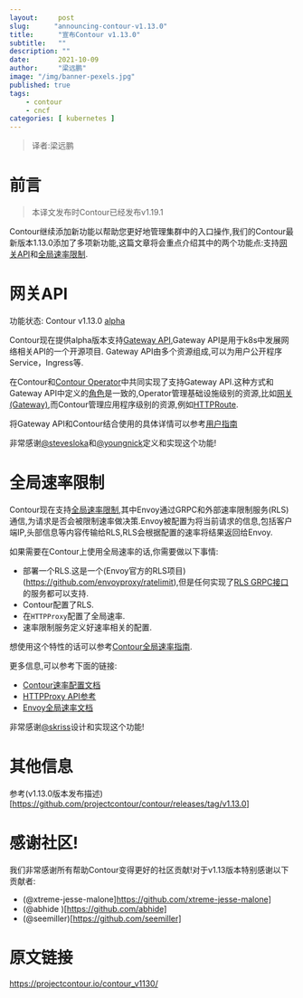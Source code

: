 ```yaml
---
layout:     post 
slug:      "announcing-contour-v1.13.0"
title:      "宣布Contour v1.13.0"
subtitle:   ""
description: ""
date:       2021-10-09
author:     "梁远鹏"
image: "/img/banner-pexels.jpg"
published: true
tags:
    - contour 
    - cncf
categories: [ kubernetes ]
---
```


> 译者:梁远鹏   

# 前言    

> 本译文发布时Contour已经发布v1.19.1

Contour继续添加新功能以帮助您更好地管理集群中的入口操作,我们的Contour最新版本1.13.0添加了多项新功能,这篇文章将会重点介绍其中的两个功能点:支持[网关API](https://gateway-api.sigs.k8s.io/)和[全局速率限制](https://www.envoyproxy.io/docs/envoy/v1.17.0/intro/arch_overview/other_features/global_rate_limiting.html).


# 网关API  
功能状态: Contour v1.13.0 [alpha](https://projectcontour.io/resources/deprecation-policy/) 

Contour现在提供alpha版本支持[Gateway API](https://gateway-api.sigs.k8s.io/),Gateway API是用于k8s中发展网络相关API的一个开源项目. Gateway API由多个资源组成,可以为用户公开程序Service，Ingress等.

在Contour和[Contour Operator](https://github.com/projectcontour/contour-operator)中共同实现了支持Gateway API.这种方式和Gateway API中定义的[角色](https://gateway-api.sigs.k8s.io/api-overview/#roles-and-personas)是一致的,Operator管理基础设施级别的资源,比如[网关(Gateway)](https://gateway-api.sigs.k8s.io/gateway/),而Contour管理应用程序级别的资源,例如[HTTPRoute](https://gateway-api.sigs.k8s.io/httproute/).  

将Gateway API和Contour结合使用的具体详情可以参考[用户指南](https://projectcontour.io/guides/gateway-api/) 

非常感谢[@stevesloka](https://github.com/stevesloka)和[@youngnick](https://github.com/youngnick)定义和实现这个功能!

# 全局速率限制  
Contour现在支持[全局速率限制](https://www.envoyproxy.io/docs/envoy/latest/intro/arch_overview/other_features/global_rate_limiting),其中Envoy通过GRPC和外部速率限制服务(RLS)通信,为请求是否会被限制速率做决策.Envoy被配置为将当前请求的信息,包括客户端IP,头部信息等内容传输给RLS,RLS会根据配置的速率将结果返回给Envoy.  

如果需要在Contour上使用全局速率的话,你需要做以下事情:  
- 部署一个RLS.这是一个(Envoy官方的RLS项目)(https://github.com/envoyproxy/ratelimit),但是任何实现了[RLS GRPC接口](https://www.envoyproxy.io/docs/envoy/latest/api-v3/service/ratelimit/v3/rls.proto)的服务都可以支持.
- Contour配置了RLS.  
- 在`HTTPProxy`配置了全局速率.  
- 速率限制服务定义好速率相关的配置.  

想使用这个特性的话可以参考[Contour全局速率指南](https://projectcontour.io/guides/global-rate-limiting/).  

更多信息,可以参考下面的链接:  
- [Contour速率配置文档](https://projectcontour.io/docs/v1.13.0/config/rate-limiting/)  
- [HTTPProxy API参考](https://projectcontour.io/docs/v1.13.0/config/api/#projectcontour.io/v1.GlobalRateLimitPolicy)  
- [Envoy全局速率文档](https://www.envoyproxy.io/docs/envoy/v1.17.0/configuration/http/http_filters/rate_limit_filter)  

非常感谢[@skriss](https://github.com/skriss)设计和实现这个功能!

# 其他信息

参考(v1.13.0版本发布描述)[https://github.com/projectcontour/contour/releases/tag/v1.13.0]

# 感谢社区!  

我们非常感谢所有帮助Contour变得更好的社区贡献!对于v1.13版本特别感谢以下贡献者:

- (@xtreme-jesse-malone]https://github.com/xtreme-jesse-malone]
- (@abhide )[https://github.com/abhide]
- (@seemiller)[https://github.com/seemiller]

# 原文链接  
https://projectcontour.io/contour_v1130/